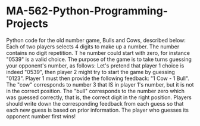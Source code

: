 # MA-562-Python-Programming-Projects
Python code for the old number game, Bulls and Cows, described below:
Each of two players selects 4 digits to make up a number. 
The number contains no digit repetition. T
he number could start with zero, for instance "0539" is a valid choice. 
The purpose of the game is to take turns guessing your opponent's number, as follows:
Let's pretend that player 1 choice is indeed "0539", then player 2 might try to start the game by guessing "0123". 
Player 1 must then provide the following feedback: "1 Cow - 1 Bull". 
The "cow" corresponds to number 3 that IS in player 1's number, but it is not in the correct position. 
The "bull" corresponds to the number zero which was guessed correctly, that is, the correct digit in the right position. 
Players should write down the corresponding feedback from each guess so that each new guess is based on prior information. 
The player who guesses its opponent number first wins!
